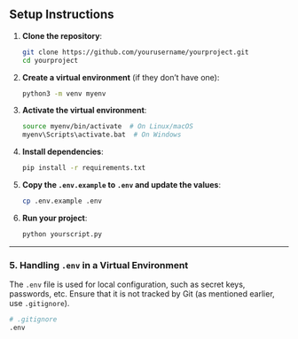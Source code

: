 ## Setup Instructions

1. **Clone the repository**:

    ```bash
    git clone https://github.com/yourusername/yourproject.git
    cd yourproject
    ```

2. **Create a virtual environment** (if they don’t have one):

    ```bash
    python3 -m venv myenv
    ```

3. **Activate the virtual environment**:

    ```bash
    source myenv/bin/activate  # On Linux/macOS
    myenv\Scripts\activate.bat  # On Windows
    ```

4. **Install dependencies**:

    ```bash
    pip install -r requirements.txt
    ```

5. **Copy the `.env.example` to `.env` and update the values**:

    ```bash
    cp .env.example .env
    ```

6. **Run your project**:

    ```bash
    python yourscript.py
    ```

---

### 5. **Handling `.env` in a Virtual Environment**

The `.env` file is used for local configuration, such as secret keys, passwords, etc. Ensure that it is not tracked by Git (as mentioned earlier, use `.gitignore`).

```bash
# .gitignore
.env

